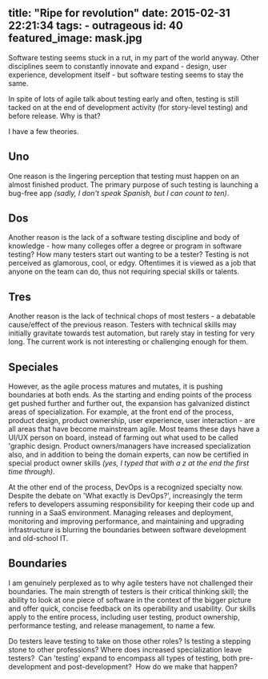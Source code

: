 title: "Ripe for revolution"
date: 2015-02-31 22:21:34
tags:
	- outrageous
id: 40
featured_image: mask.jpg
---

Software testing seems stuck in a rut, in my part of the world anyway. Other disciplines seem to constantly innovate and expand - design, user experience, development itself - but software testing seems to stay the same.

In spite of lots of agile talk about testing early and often, testing is still tacked on at the end of development activity (for story-level testing) and before release. Why is that?

I have a few theories.

## Uno
One reason is the lingering perception that testing must happen on an almost finished product. The primary purpose of such testing is launching a bug-free app _(sadly, I don't speak Spanish, but I can count to ten)_.

## Dos
Another reason is the lack of a software testing discipline and body of knowledge - how many colleges offer a degree or program in software testing? How many testers start out wanting to be a tester? Testing is not perceived as glamorous, cool, or edgy. Oftentimes it is viewed as a job that anyone on the team can do, thus not requiring special skills or talents.

## Tres
Another reason is the lack of technical chops of most testers - a debatable cause/effect of the previous reason. Testers with technical skills may initially gravitate towards test automation, but rarely stay in testing for very long. The current work is not interesting or challenging enough for them.

## Speciales
However, as the agile process matures and mutates, it is pushing boundaries at both ends. As the starting and ending points of the process get pushed further and further out, the expansion has galvanized distinct areas of specialization. For example, at the front end of the process, product design, product ownership, user experience, user interaction - are all areas that have become mainstream agile. Most teams these days have a UI/UX person on board, instead of farming out what used to be called 'graphic design. Product owners/managers have increased specialization also, and in addition to being the domain experts, can now be certified in special product owner skills _(yes, I typed that with a z at the end the first time through)_.

At the other end of the process, DevOps is a recognized specialty now. Despite the debate on 'What exactly is DevOps?', increasingly the term refers to developers assuming responsibility for keeping their code up and running in a SaaS environment. Managing releases and deployment, monitoring and improving performance, and maintaining and upgrading infrastructure is blurring the boundaries between software development and old-school IT.

## Boundaries
I am genuinely perplexed as to why agile testers have not challenged their boundaries. The main strength of testers is their critical thinking skill; the ability to look at one piece of software in the context of the bigger picture and offer quick, concise feedback on its operability and usability. Our skills apply to the entire process, including user testing, product ownership, performance testing, and release management, to name a few.

Do testers leave testing to take on those other roles? Is testing a stepping stone to other professions? Where does increased specialization leave testers?  Can 'testing' expand to encompass all types of testing, both pre-development and post-development?  How do we make that happen?

